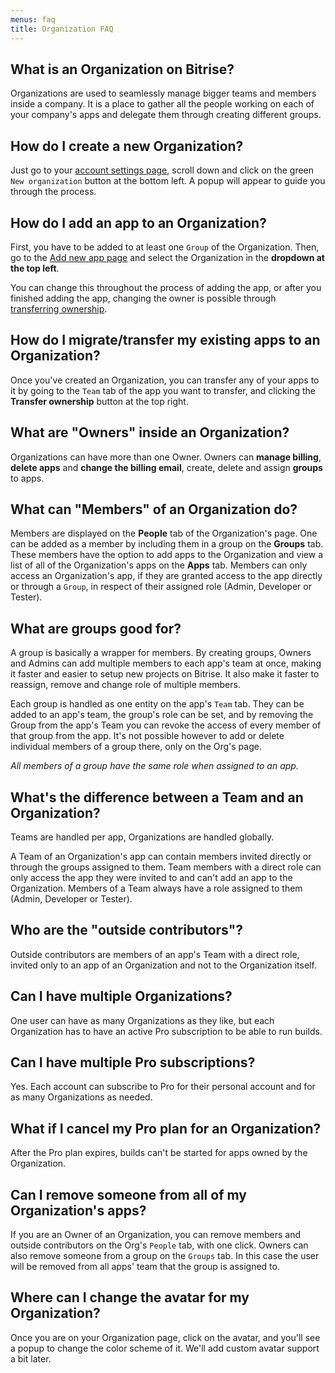 ```yaml
---
menus: faq
title: Organization FAQ
---
```

## What is an Organization on Bitrise?

Organizations are used to seamlessly manage bigger teams and members inside a company.
It is a place to gather all the people working on each of your company's
apps and delegate them through creating different groups.


## How do I create a new Organization?

Just go to your [account settings page](https://www.bitrise.io/me/profile#/overview),
scroll down and click on the green `New organization` button at the bottom left.
A popup will appear to guide you through the process.


## How do I add an app to an Organization?

First, you have to be added to at least one `Group` of the Organization.
Then, go to the [Add new app page](https://www.bitrise.io/apps/add) and select
the Organization in the __dropdown at the top left__.

You can change this throughout the process of adding the app, or after you finished adding the app,
changing the owner is possible through [transferring ownership](/faq/how-to-change-the-owner-of-an-app/).


## How do I migrate/transfer my existing apps to an Organization?

Once you've created an Organization, you can transfer any of your apps to it by going to
the `Team` tab of the app you want to transfer, and clicking the **Transfer ownership** button at the top right.


## What are "Owners" inside an Organization?

Organizations can have more than one Owner.
Owners can __manage billing__, __delete apps__ and __change the billing email__,
create, delete and assign __groups__ to apps.


## What can "Members" of an Organization do?

Members are displayed on the **People** tab of the Organization's page.
One can be added as a member by including them in a group on the **Groups** tab.
These members have the option to add apps to the Organization and view a list of all of the
Organization's apps on the **Apps** tab.
Members can only access an Organization's app, if they are granted access to the app directly or through a `Group`,
in respect of their assigned role (Admin, Developer or Tester).


## What are groups good for?

A group is basically a wrapper for members. By creating groups, Owners and Admins can
add multiple members to each app's team at once, making it faster and easier to setup new
projects on Bitrise. It also make it faster to reassign, remove and change role of multiple members.

Each group is handled as one entity on the app's `Team` tab. They can be added to an app's team,
the group's role can be set, and by removing the Group from the app's Team
you can revoke the access of every member of that group from the app.
It's not possible however to add or delete individual members of a group there, only on the Org's page.

_All members of a group have the same role when assigned to an app._


## What's the difference between a Team and an Organization?

Teams are handled per app, Organizations are handled globally.

A Team of an Organization's app can contain members invited directly
or through the groups assigned to them. Team members with a direct role
can only access the app they were invited to and can't add an app to the Organization.
Members of a Team always have a role assigned to them (Admin, Developer or Tester).


## Who are the "outside contributors"?

Outside contributors are members of an app's Team with a direct role,
invited only to an app of an Organization and not to the Organization itself.


## Can I have multiple Organizations?

One user can have as many Organizations as they like, but each Organization has to have
an active Pro subscription to be able to run builds.


## Can I have multiple Pro subscriptions?

Yes. Each account can subscribe to Pro for their personal account and for as many Organizations as needed.


## What if I cancel my Pro plan for an Organization?

After the Pro plan expires, builds can't be started for apps owned by the Organization.


## Can I remove someone from all of my Organization's apps?

If you are an Owner of an Organization, you can remove members and outside contributors
on the Org's `People` tab, with one click. Owners can also remove someone from a group
on the `Groups` tab. In this case the user will be removed from all apps' team that the group is assigned to.


## Where can I change the avatar for my Organization?

Once you are on your Organization page, click on the avatar, and you'll see a popup
to change the color scheme of it. We'll add custom avatar support a bit later.
